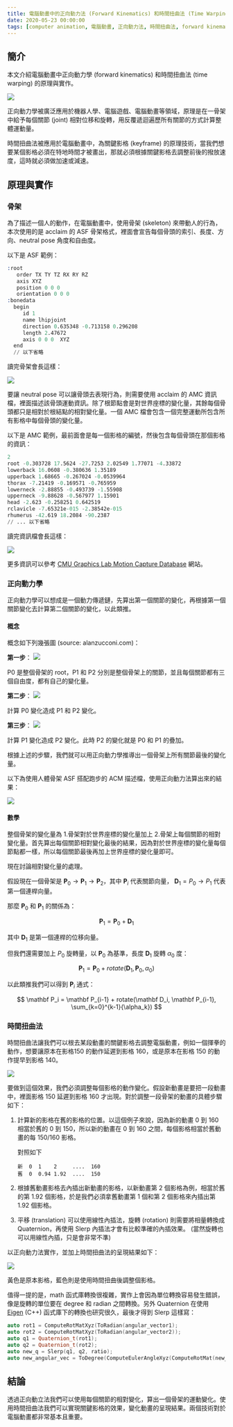 ```yaml
---
title: 電腦動畫中的正向動力法 (Forward Kinematics) 和時間扭曲法 (Time Warping)
date: 2020-05-23 00:00:00
tags: [computer animation, 電腦動畫, 正向動力法, 時間扭曲法, forward kinematics, time warping]
---
```


## 簡介

本文介紹電腦動畫中正向動力學 (forward kinematics) 和時間扭曲法 (time warping) 的原理與實作。

![](https://i.imgur.com/ZUqBiQU.gif)


正向動力學被廣泛應用於機器人學、電腦遊戲、電腦動畫等領域，原理是在一骨架中給予每個關節 (joint) 相對位移和旋轉，用反覆遞迴遍歷所有關節的方式計算整體運動量。

時間扭曲法被應用於電腦動畫中，為關鍵影格 (keyframe) 的原理技術，當我們想要某個影格必須在特地時間才被畫出，那就必須根據關鍵影格去調整前後的撥放速度，這時就必須做加速或減速。

## 原理與實作

### 骨架

為了描述一個人的動作，在電腦動畫中，使用骨架 (skeleton) 來帶動人的行為，本次使用的是 acclaim 的 ASF 骨架格式，裡面會宣告每個骨頭的索引、長度、方向、neutral pose 角度和自由度。

以下是 ASF 範例：

```s
:root
   order TX TY TZ RX RY RZ
   axis XYZ
   position 0 0 0  
   orientation 0 0 0 
:bonedata
  begin
     id 1 
     name lhipjoint
     direction 0.635348 -0.713158 0.296208 
     length 2.47672 
     axis 0 0 0  XYZ
  end
  // 以下省略
```

讀完骨架會長這樣：

![](https://i.imgur.com/tAcVx5n.png)


要讓 neutral pose 可以讓骨頭去表現行為，則需要使用 acclaim 的 AMC 資訊檔，裡面描述該骨頭運動資訊。除了根節點會是對世界座標的變化量，其餘每個骨頭都只是相對於根結點的相對變化量。一個 AMC 檔會包含一個完整運動所包含所有影格中每個骨頭的變化量。

以下是 AMC 範例，最前面會是每一個影格的編號，然後包含每個骨頭在那個影格的資訊：

```s
2
root -0.303728 17.5624 -27.7253 2.02549 1.77071 -4.33872
lowerback 16.0608 -0.380636 1.35189
upperback 1.68665 -0.267024 -0.0539964
thorax -7.21419 -0.169571 -0.765959
lowerneck -2.88855 -0.493739 -1.55908
upperneck -9.88628 -0.567977 1.15901
head -2.623 -0.258251 0.642519
rclavicle -7.65321e-015 -2.38542e-015
rhumerus -42.619 18.2084 -90.2387
// ... 以下省略
```

讀完資訊檔會長這樣：

![](https://i.imgur.com/Vt5Jugt.png)


更多資訊可以參考 [CMU Graphics Lab Motion Capture Database](http://mocap.cs.cmu.edu/info.php) 網站。

### 正向動力學

正向動力學可以想成是一個動力傳遞鏈，先算出第一個關節的變化，再根據第一個關節變化去計算第二個關節的變化，以此類推。

#### 概念

概念如下列幾張圖 (source: alanzucconi.com)：

**第一步**：
![](https://i.imgur.com/kDm7vRg.png)

P0 是整個骨架的 root，P1 和 P2 分別是整個骨架上的關節，並且每個關節都有三個自由度，都有自己的變化量。

**第二步**：
![](https://i.imgur.com/LrlC24S.png)

計算 P0 變化造成 P1 和 P2 變化。


**第三步**：
![](https://i.imgur.com/nxtjNKT.png)


計算 P1 變化造成 P2 變化。此時 P2 的變化就是 P0 和 P1 的疊加。


根據上述的步驟，我們就可以用正向動力學推導出一個骨架上所有關節最後的變化量。

以下為使用人體骨架 ASF 搭配跑步的 ACM 描述檔，使用正向動力法算出來的結果：

![](https://i.imgur.com/a8zYv1l.gif)


#### 數學

整個骨架的變化量為 1.骨架對於世界座標的變化量加上 2.骨架上每個關節的相對變化量。首先算出每個關節相對變化最後的結果，因為對於世界座標的變化量每個節點都一樣，所以每個關節最後再加上世界座標的變化量即可。

現在討論相對變化量的處理。

假設現在一個骨架是 $\mathbf P_0 \to \mathbf P_1 \to \mathbf P_2$，其中 $\mathbf P_i$ 代表關節向量， $\mathbf D_1 = P_0 \to P_1$ 代表第一個連桿向量。

那麼 $\mathbf P_0$ 和 $\mathbf P_1$ 的關係為：

$$ \mathbf P_1 = \mathbf P_0 + \mathbf D_1 $$

其中 $\mathbf D_1$ 是第一個連桿的位移向量。

但我們還需要加上 $P_0$ 旋轉量，以 $\mathbf P_0$ 為基準，長度 $\mathbf D_1$ 旋轉 $\alpha_0$ 度：

$$ \mathbf P_1 = \mathbf P_0 + rotate(\mathbf D_1, \mathbf P_0, \alpha_0) $$

以此類推我們可以得到 $\mathbf P_i$ 通式：

$$ \mathbf P_i = \mathbf P_{i-1} + rotate(\mathbf D_i, \mathbf P_{i-1}, \sum_{k=0}^{k-1}{\alpha_k}) $$

### 時間扭曲法

時間扭曲法讓我們可以根去某段動畫的關鍵影格去調整電腦動畫，例如一個揮拳的動作，想要讓原本在影格150 的動作延遲到影格 160，或是原本在影格 150 的動作提早到影格 140。

![](https://i.imgur.com/ZYSQXwo.png)

要做到這個效果，我們必須調整每個影格的動作變化。假設新動畫是要把一段動畫中，裡面影格 150 延遲到影格 160 才出現。對於調整一段骨架的動畫的具體步驟如下：

1. 計算新的影格在舊的影格的位置。以這個例子來說，因為新的動畫 0 到 160 相當於舊的 0 到 150，所以新的動畫在 0 到 160 之間，每個影格相當於舊動畫的每 150/160 影格。

    對照如下
    ```
    新  0  1    2     ....  160
    舊  0  0.94 1.92  ....  150
    ```
    
2. 根據舊動畫影格去內插出新動畫的影格，以新動畫第 2 個影格為例，相當於舊的第 1.92 個影格，於是我們必須拿舊動畫第 1 個和第 2 個影格來內插出第 1.92 個影格。

3. 平移 (translation) 可以使用線性內插法，旋轉 (rotation) 則需要將相量轉換成 Quaternion，再使用 Slerp 內插法才會有比較準確的內插效果。 (當然旋轉也可以用線性內插，只是會非常不準)

以正向動力法實作，並加上時間扭曲法的呈現結果如下：

![](https://i.imgur.com/Gv0nk1Z.gif)

黃色是原本影格，藍色則是使用時間扭曲後調整個影格。

值得一提的是，math 函式庫轉換很複雜，實作上會因為單位轉換容易發生錯誤，像是旋轉的單位要在 degree 和 radian 之間轉換。另外 Quaternion 在使用 [Eigen](https://eigen.tuxfamily.org/dox/GettingStarted.html) (C++) 函式庫下的轉換也研究很久，最後才得到 Slerp  這樣寫：

```c++
auto rot1 = ComputeRotMatXyz(ToRadian(angular_vector1);
auto rot2 = ComputeRotMatXyz(ToRadian(angular_vector2));
auto q1 = Quaternion_t(rot1);
auto q2 = Quaternion_t(rot2);
auto new_q = Slerp(q1, q2, ratio);
auto new_angular_vec = ToDegree(ComputeEulerAngleXyz(ComputeRotMat(new_q)));
```

## 結論

透過正向動立法我們可以使用每個關節的相對變化，算出一個骨架的運動變化。使用時間扭曲法我們可以實現關鍵影格的效果，變化動畫的呈現結果。兩個技術對於電腦動畫都非常基本且重要。
